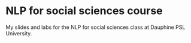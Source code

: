 # NLP for social sciences course

My slides and labs for the NLP for social sciences class at Dauphine PSL University.
